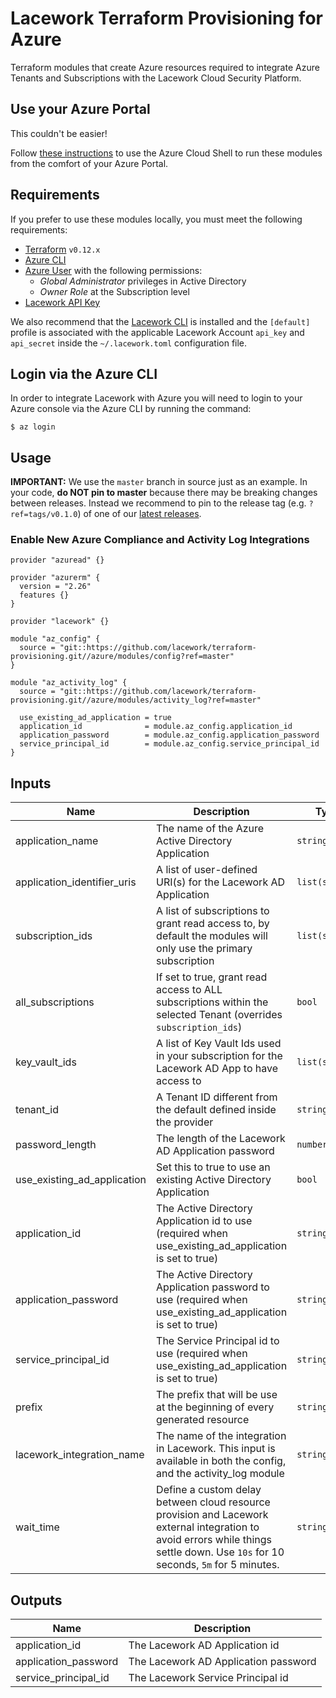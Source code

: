 # Lacework Terraform Provisioning for Azure
Terraform modules that create Azure resources required to integrate Azure Tenants and Subscriptions
with the Lacework Cloud Security Platform.

## Use your Azure Portal

This couldn't be easier!

Follow [these instructions](AZURE_CLOUD_SHELL.md) to use the Azure Cloud Shell to run these modules from
the comfort of your Azure Portal.

## Requirements
If you prefer to use these modules locally, you must meet the following requirements:

- [Terraform](terraform.io/downloads.html) `v0.12.x`
- [Azure CLI](https://docs.microsoft.com/en-us/cli/azure/install-azure-cli?view=azure-cli-latest)
- [Azure User](https://docs.microsoft.com/en-us/azure/active-directory/fundamentals/add-users-azure-active-directory) with the following permissions:
  - *Global Administrator* privileges in Active Directory
  - *Owner Role* at the Subscription level
- [Lacework API Key](https://support.lacework.com/hc/en-us/articles/360011403853-Generate-API-Access-Keys-and-Tokens) 

We also recommend that the [Lacework CLI](https://github.com/lacework/go-sdk/wiki/CLI-Documentation) is installed and the `[default]`
profile is associated with the applicable Lacework Account `api_key` and `api_secret` inside the `~/.lacework.toml` configuration file.

## Login via the Azure CLI
In order to integrate Lacework with Azure you will need to login to your Azure console via
the Azure CLI by running the command:
```
$ az login
```

## Usage

**IMPORTANT:** We use the `master` branch in source just as an example. In your code, **do NOT pin to master** because there may
be breaking changes between releases. Instead we recommend to pin to the release tag (e.g. `?ref=tags/v0.1.0`) of one of
our [latest releases](https://github.com/lacework/terraform-provisioning/releases).


### Enable New Azure Compliance and Activity Log Integrations
```hcl
provider "azuread" {}

provider "azurerm" {
  version = "2.26"
  features {}
}

provider "lacework" {}

module "az_config" {
  source = "git::https://github.com/lacework/terraform-provisioning.git//azure/modules/config?ref=master"
}

module "az_activity_log" {
  source = "git::https://github.com/lacework/terraform-provisioning.git//azure/modules/activity_log?ref=master"

  use_existing_ad_application = true
  application_id              = module.az_config.application_id
  application_password        = module.az_config.application_password
  service_principal_id        = module.az_config.service_principal_id
}
```

## Inputs

| Name | Description | Type | Default | Required |
|------|-------------|------|---------|:--------:|
| application_name | The name of the Azure Active Directory Application | `string` | lacework_security_audit | no |
| application_identifier_uris | A list of user-defined URI(s) for the Lacework AD Application | `list(string)` | ["https://securityaudit.lacework.net"] | no |
| subscription_ids | A list of subscriptions to grant read access to, by default the modules will only use the primary subscription | `list(string)` | `[]` | no |
| all_subscriptions | If set to true, grant read access to ALL subscriptions within the selected Tenant (overrides `subscription_ids`) | `bool` | false | no |
| key_vault_ids | A list of Key Vault Ids used in your subscription for the Lacework AD App to have access to | `list(string)` | [] | no |
| tenant_id | A Tenant ID different from the default defined inside the provider | `string` | "" | no |
| password_length | The length of the Lacework AD Application password | `number` | 30 | no |
| use_existing_ad_application | Set this to true to use an existing Active Directory Application | `bool` | false | no |
| application_id | The Active Directory Application id to use (required when use_existing_ad_application is set to true) | `string` | "" | no |
| application_password | The Active Directory Application password to use (required when use_existing_ad_application is set to true) | `string` | "" | no |
| service_principal_id | The Service Principal id to use (required when use_existing_ad_application is set to true) | `string` | "" | no |
| prefix | The prefix that will be use at the beginning of every generated resource | `string` | l4c3w0rk | no |
| lacework_integration_name | The name of the integration in Lacework. This input is available in both the config, and the activity_log module | `string` | TF config | no |
| wait_time | Define a custom delay between cloud resource provision and Lacework external integration to avoid errors while things settle down. Use `10s` for 10 seconds, `5m` for 5 minutes. | `string` | `10s` | no |

## Outputs

| Name | Description |
|------|-------------|
| application_id | The Lacework AD Application id |
| application_password | The Lacework AD Application password |
| service_principal_id | The Lacework Service Principal id |
